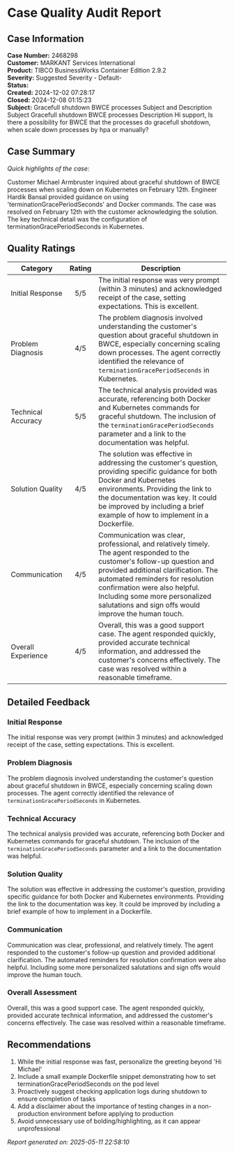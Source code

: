 # Case Quality Audit Report

## Case Information

**Case Number:** 2468298  
**Customer:** MARKANT Services International  
**Product:** TIBCO BusinessWorks Container Edition 2.9.2  
**Severity:** Suggested Severity - Default-  
**Status:**   
**Created:** 2024-12-02 07:28:17  
**Closed:** 2024-12-08 01:15:23  
**Subject:** Gracefull shutdown BWCE processes Subject and Description Subject Gracefull
shutdown BWCE processes Description Hi support, Is there a possibility for BWCE
that the processes do gracefull shotdown, when scale down processes by hpa or
manually?


## Case Summary

*Quick highlights of the case:*

Customer Michael Armbruster inquired about graceful shutdown of BWCE processes
when scaling down on Kubernetes on February 12th. Engineer Hardik Bansal
provided guidance on using 'terminationGracePeriodSeconds' and Docker commands.
The case was resolved on February 12th with the customer acknowledging the
solution. The key technical detail was the configuration of
terminationGracePeriodSeconds in Kubernetes.


## Quality Ratings

| Category | Rating | Description |
| --- | :---: | --- |
| Initial Response | 5/5 | The initial response was very prompt (within 3 minutes) and acknowledged receipt of the case, setting expectations. This is excellent. |
| Problem Diagnosis | 4/5 | The problem diagnosis involved understanding the customer's question about graceful shutdown in BWCE, especially concerning scaling down processes. The agent correctly identified the relevance of `terminationGracePeriodSeconds` in Kubernetes. |
| Technical Accuracy | 5/5 | The technical analysis provided was accurate, referencing both Docker and Kubernetes commands for graceful shutdown. The inclusion of the `terminationGracePeriodSeconds` parameter and a link to the documentation was helpful. |
| Solution Quality | 4/5 | The solution was effective in addressing the customer's question, providing specific guidance for both Docker and Kubernetes environments. Providing the link to the documentation was key. It could be improved by including a brief example of how to implement in a Dockerfile. |
| Communication | 4/5 | Communication was clear, professional, and relatively timely. The agent responded to the customer's follow-up question and provided additional clarification. The automated reminders for resolution confirmation were also helpful. Including some more personalized salutations and sign offs would improve the human touch. |
| Overall Experience | 4/5 | Overall, this was a good support case. The agent responded quickly, provided accurate technical information, and addressed the customer's concerns effectively. The case was resolved within a reasonable timeframe. |


## Detailed Feedback

### Initial Response

The initial response was very prompt (within 3 minutes) and acknowledged receipt
of the case, setting expectations. This is excellent.

### Problem Diagnosis

The problem diagnosis involved understanding the customer's question about
graceful shutdown in BWCE, especially concerning scaling down processes. The
agent correctly identified the relevance of `terminationGracePeriodSeconds` in
Kubernetes.

### Technical Accuracy

The technical analysis provided was accurate, referencing both Docker and
Kubernetes commands for graceful shutdown. The inclusion of the
`terminationGracePeriodSeconds` parameter and a link to the documentation was
helpful.

### Solution Quality

The solution was effective in addressing the customer's question, providing
specific guidance for both Docker and Kubernetes environments. Providing the
link to the documentation was key. It could be improved by including a brief
example of how to implement in a Dockerfile.

### Communication

Communication was clear, professional, and relatively timely. The agent
responded to the customer's follow-up question and provided additional
clarification. The automated reminders for resolution confirmation were also
helpful. Including some more personalized salutations and sign offs would
improve the human touch.

### Overall Assessment

Overall, this was a good support case. The agent responded quickly, provided
accurate technical information, and addressed the customer's concerns
effectively. The case was resolved within a reasonable timeframe.


## Recommendations

1. While the initial response was fast, personalize the greeting beyond 'Hi Michael'
2. Include a small example Dockerfile snippet demonstrating how to set terminationGracePeriodSeconds on the pod level
3. Proactively suggest checking application logs during shutdown to ensure completion of tasks
4. Add a disclaimer about the importance of testing changes in a non-production environment before applying to production
5. Avoid unnecessary use of bolding/highlighting, as it can appear unprofessional


*Report generated on: 2025-05-11 22:58:10*